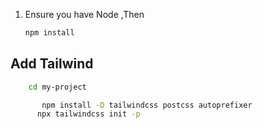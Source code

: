1. Ensure you have Node ,Then
   ```bash
   npm install
   ```

## Add Tailwind
  ```bash
      cd my-project
```
```bash
       npm install -D tailwindcss postcss autoprefixer
      npx tailwindcss init -p
   
